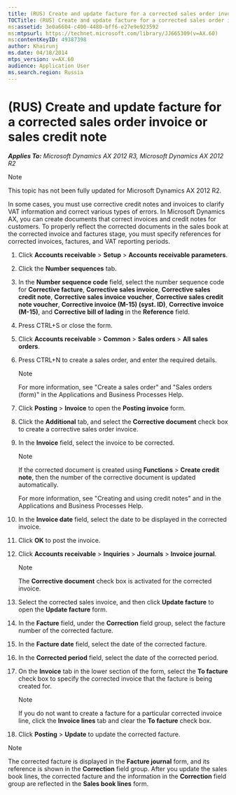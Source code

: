 ```yaml
---
title: (RUS) Create and update facture for a corrected sales order invoice or sales credit note
TOCTitle: (RUS) Create and update facture for a corrected sales order invoice or sales credit note
ms:assetid: 3e0a6604-c400-4480-bff6-e27e9e923592
ms:mtpsurl: https://technet.microsoft.com/library/JJ665309(v=AX.60)
ms:contentKeyID: 49387398
author: Khairunj
ms.date: 04/18/2014
mtps_version: v=AX.60
audience: Application User
ms.search.region: Russia
---
```


# (RUS) Create and update facture for a corrected sales order invoice or sales credit note 


_**Applies To:** Microsoft Dynamics AX 2012 R3, Microsoft Dynamics AX 2012 R2_


> [!NOTE]
> <P>This topic has not been fully updated for Microsoft Dynamics AX 2012 R2.</P>



In some cases, you must use corrective credit notes and invoices to clarify VAT information and correct various types of errors. In Microsoft Dynamics AX, you can create documents that correct invoices and credit notes for customers. To properly reflect the corrected documents in the sales book at the corrected invoice and factures stage, you must specify references for corrected invoices, factures, and VAT reporting periods.

1.  Click **Accounts receivable** \> **Setup** \> **Accounts receivable parameters**.

2.  Click the **Number sequences** tab.

3.  In the **Number sequence code** field, select the number sequence code for **Corrective facture**, **Corrective sales invoice**, **Corrective sales credit note**, **Corrective sales invoice voucher**, **Corrective sales credit note voucher**, **Corrective invoice (M-15) (syst. ID)**, **Corrective invoice (M-15)**, and **Corrective bill of lading** in the **Reference** field.

4.  Press CTRL+S or close the form.

5.  Click **Accounts receivable** \> **Common** \> **Sales orders** \> **All sales orders**.

6.  Press CTRL+N to create a sales order, and enter the required details.
    

    > [!NOTE]
    > <P>For more information, see "Create a sales order" and "Sales orders (form)" in the Applications and Business Processes Help.</P>



7.  Click **Posting** \> **Invoice** to open the **Posting invoice** form.

8.  Click the **Additional** tab, and select the **Corrective document** check box to create a corrective sales order invoice.

9.  In the **Invoice** field, select the invoice to be corrected.
    

    > [!NOTE]
    > <P>If the corrected document is created using <STRONG>Functions</STRONG> &gt; <STRONG>Create credit note</STRONG>, then the number of the corrective document is updated automatically.</P>
    > <P>For more information, see "Creating and using credit notes" and in the Applications and Business Processes Help.</P>



10. In the **Invoice date** field, select the date to be displayed in the corrected invoice.

11. Click **OK** to post the invoice.

12. Click **Accounts receivable** \> **Inquiries** \> **Journals** \> **Invoice journal**.
    

    > [!NOTE]
    > <P>The <STRONG>Corrective document</STRONG> check box is activated for the corrected invoice.</P>



13. Select the corrected sales invoice, and then click **Update facture** to open the **Update facture** form.

14. In the **Facture** field, under the **Correction** field group, select the facture number of the corrected facture.

15. In the **Facture date** field, select the date of the corrected facture.

16. In the **Corrected period** field, select the date of the corrected period.

17. On the **Invoice** tab in the lower section of the form, select the **To facture** check box to specify the corrected invoice that the facture is being created for.
    

    > [!NOTE]
    > <P>If you do not want to create a facture for a particular corrected invoice line, click the <STRONG>Invoice lines</STRONG> tab and clear the <STRONG>To facture</STRONG> check box.</P>



18. Click **Posting** \> **Update** to update the corrected facture.


> [!NOTE]
> <P>The corrected facture is displayed in the <STRONG>Facture journal</STRONG> form, and its reference is shown in the <STRONG>Correction</STRONG> field group. After you update the sales book lines, the corrected facture and the information in the <STRONG>Correction</STRONG> field group are reflected in the <STRONG>Sales book lines</STRONG> form.</P>


  


